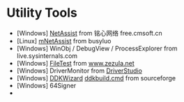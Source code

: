 # Utility Tools

- [Windows] [NetAssist](http://free.cmsoft.cn/download/cmsoft/assistant/netassist5.0.3.zip) from 铭心网络 free.cmsoft.cn
- [Linux] [mNetAssist](https://github.com/busyluo/NetAssistant) from  busyluo
- [Windows] WinObj / DebugView / ProcessExplorer from live.sysinternals.com
- [Windows] [FileTest](http://www.zezula.net/en/fstools/filetest.html) from www.zezula.net
- [Windows] DriverMonitor from [DriverStudio](http://www.compuware.com/products/driverstudio)
- [Windows] [DDKWizard](https://sourceforge.net/projects/ddkwizard/files/legacy-releases/) [ddkbuild.cmd](https://sourceforge.net/projects/ddkbuild/) from sourceforge
- [Windows] 64Signer
- 
